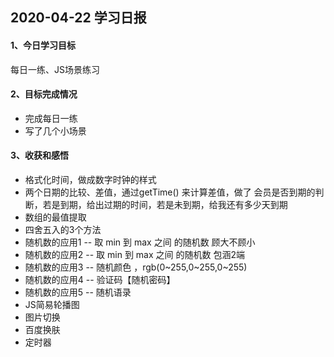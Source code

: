 ## 2020-04-22 学习日报

#### 1、今日学习目标

每日一练、JS场景练习

#### 2、目标完成情况

- 完成每日一练
- 写了几个小场景

#### 3、收获和感悟

- 格式化时间，做成数字时钟的样式
- 两个日期的比较、差值，通过getTime() 来计算差值，做了 会员是否到期的判断，若是到期，给出过期的时间，若是未到期，给我还有多少天到期
- 数组的最值提取
- 四舍五入的3个方法
- 随机数的应用1 -- 取 min 到  max 之间 的随机数  顾大不顾小
- 随机数的应用2 -- 取 min 到  max 之间 的随机数  包涵2端
- 随机数的应用3 -- 随机颜色 ，rgb(0~255,0~255,0~255)
- 随机数的应用4 -- 验证码【随机密码】
- 随机数的应用5 -- 随机语录
- JS简易轮播图
- 图片切换
- 百度换肤
- 定时器

 